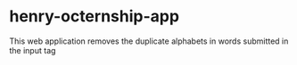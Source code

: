 # henry-octernship-app
This web application removes the duplicate alphabets in words submitted in the input tag
